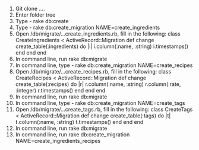 1. Git clone ....
2. Enter folder tree
3. Type - rake db:create
4. Type - rake db:create_migration NAME=create_ingredients
5. Open /db/migrate/...create_ingredients.rb, fill in the following:
    class CreateIngredients < ActiveRecord::Migration
      def change
        create_table(:ingredients) do |i|
          i.column(:name, :string)
          i.timestamps()
        end
      end
    end
6. In command line, run rake db:migrate
7. In command line, type - rake db:create_migration NAME=create_recipes
8. Open /db/migrate/...create_recipes.rb, fill in the following:
    class CreateRecipes < ActiveRecord::Migration
      def change
        create_table(:recipes) do |r|
          r.column(:name, :string)
          r.column(:rate, :integer)
          r.timestamps()
        end
      end
    end
9. In command line, run rake db:migrate
10. In command line, type - rake db:create_migration NAME=create_tags
11. Open /db/migrate/...create_tags.rb, fill in the following:
    class CreateTags < ActiveRecord::Migration
      def change
        create_table(:tags) do |t|
          t.column(:name, :string)
          t.timestamps()
        end
      end
    end
12. In command line, run rake db:migrate
13. In command line, run rake db:create_migration NAME=create_ingredients_recipes
